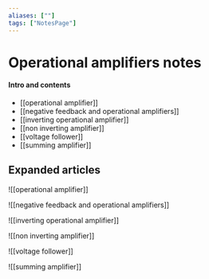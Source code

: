 ```yaml
---
aliases: [""]
tags: ["NotesPage"]
---
```


# Operational amplifiers notes

#### Intro and contents
- [[operational amplifier]]
- [[negative feedback and operational amplifiers]]
- [[inverting operational amplifier]]
- [[non inverting amplifier]]
- [[voltage follower]]
- [[summing amplifier]]


## Expanded articles
![[operational amplifier]]

![[negative feedback and operational amplifiers]]

![[inverting operational amplifier]]

![[non inverting amplifier]]

![[voltage follower]]

![[summing amplifier]]